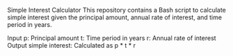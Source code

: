 Simple Interest Calculator
This repository contains a Bash script to calculate simple interest given the principal amount, annual rate of interest, and time period in years.

Input
p: Principal amount
t: Time period in years
r: Annual rate of interest
Output
simple interest: Calculated as p * t * r
